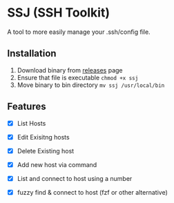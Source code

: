 # SSJ (SSH Toolkit)
A tool to more easily manage your .ssh/config file.

## Installation

1. Download binary from [releases](https://github.com/l4cloud/ssh_manager/releases) page
2. Ensure that file is executable `chmod +x ssj`
3. Move binary to bin directory `mv ssj /usr/local/bin`

## Features
- [x] List Hosts
- [x] Edit Exisitng hosts
- [x] Delete Existing host
- [x] Add new host via command
- [x] List and connect to host using a number
- [x] fuzzy find & connect to host (fzf or other alternative)

